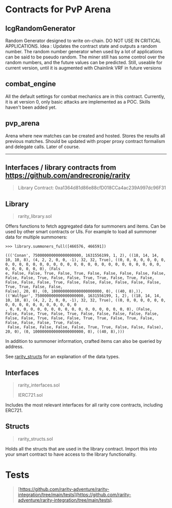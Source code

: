 # Contracts for PvP Arena

## lcgRandomGenerator
Random Generator designed to write on-chain. DO NOT USE IN CRITICAL APPLICATIONS.
Idea : Updates the contract state and outputs a random number. The random number generator when used by a lot of applications can be said to be pseudo random. The miner still has some control over the random numbers, and the future values can be predicted. Still, useable for current version, until it is augmented with Chainlink VRF in future versions

## combat_engine
All the default settings for combat mechanics are in this contract. Currently, it is at version 0, only basic attacks are implemented as a POC. Skills haven't been added yet.

## pvp_arena
Arena where new matches can be created and hosted. Stores the results all previous matches. Should be updated with proper proxy contract formalism and delegate calls. Later of course.

---------------------------
## Interfaces / library contracts from https://github.com/andrecronje/rarity

> Library Contract: 0xa1364d81d86e88cfD018CCa4ac239A997dc96F31
## Library
> rarity_library.sol

Offers functions to fetch aggregated data for summoners and items. Can be used by other smart contracts or UIs. 
For example to load all summoner data for multiple summoners: 
```
>>> library.summoners_full([466576, 466591])

((('Conan', 750000000000000000000, 1631556199, 1, 2), ((18, 14, 14, 10, 10, 8), (4, 2, 2, 0, 0, -1), 32, 32, True), ((0, 0, 0, 0, 0, 0, 0, 0, 0, 0, 0, 0, 0, 0, 0, 0, 0, 0, 0, 0, 0, 0, 0, 0, 0, 0, 0, 0, 0, 0, 0, 0, 0, 0, 0, 0), (Fals
e, False, False, True, False, True, False, False, False, False, False, False, False, True, False, False, True, True, False, True, False, False, False, False, True, False, False, False, False, False, False, True, True, False, False,
False), 20, 0), (0, 1000000000000000000000, 0), ((40, 8),)), (('Wulfgar', 750000000000000000000, 1631556199, 1, 2), ((18, 14, 14, 10, 10, 8), (4, 2, 2, 0, 0, -1), 32, 32, True), ((0, 0, 0, 0, 0, 0, 0, 0, 0, 0, 0, 0, 0, 0, 0, 0, 0, 0
, 0, 0, 0, 0, 0, 0, 0, 0, 0, 0, 0, 0, 0, 0, 0, 0, 0, 0), (False, False, False, True, False, True, False, False, False, False, False, False, False, True, False, False, True, True, False, True, False, False, False, False, True, False,
 False, False, False, False, False, True, True, False, False, False), 20, 0), (0, 1000000000000000000000, 0), ((40, 8),)))
```
In addition to summoner information, crafted items can also be queried by address. 

See [rarity_structs](contracts/rarity_structs.sol) for an explanation of the data types.

## Interfaces 
> rarity_interfaces.sol
> 
> IERC721.sol

Includes the most relevant interfaces for all rarity core contracts, including ERC721.

## Structs
> rarity_structs.sol

Holds all the structs that are used in the library contract. 
Import this into your smart contract to have access to the library functionality.


# Tests
> [https://github.com/rarity-adventure/rarity-integration/tree/main/tests](https://github.com/rarity-adventure/rarity-integration/tree/main/tests).

